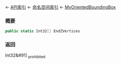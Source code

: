 ← [API索引](Api-Index) ← [命名空间索引](Namespace-Index) ← [MyOrientedBoundingBox](VRageMath.MyOrientedBoundingBox)

### 概要

```csharp
public static Int32[] EndZVertices
```

### 返回

Int32&#91&#93; <sub>prohibited</sub>

